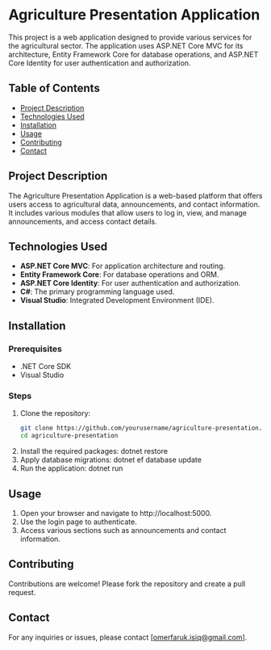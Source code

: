 # Agriculture Presentation Application

This project is a web application designed to provide various services for the agricultural sector. The application uses ASP.NET Core MVC for its architecture, Entity Framework Core for database operations, and ASP.NET Core Identity for user authentication and authorization.

## Table of Contents

- [Project Description](#project-description)
- [Technologies Used](#technologies-used)
- [Installation](#installation)
- [Usage](#usage)
- [Contributing](#contributing)
- [Contact](#contact)

## Project Description

The Agriculture Presentation Application is a web-based platform that offers users access to agricultural data, announcements, and contact information. It includes various modules that allow users to log in, view, and manage announcements, and access contact details.

## Technologies Used

- **ASP.NET Core MVC**: For application architecture and routing.
- **Entity Framework Core**: For database operations and ORM.
- **ASP.NET Core Identity**: For user authentication and authorization.
- **C#**: The primary programming language used.
- **Visual Studio**: Integrated Development Environment (IDE).

## Installation

### Prerequisites

- .NET Core SDK
- Visual Studio

### Steps

1. Clone the repository:
   ```bash
   git clone https://github.com/yourusername/agriculture-presentation.git
   cd agriculture-presentation
2. Install the required packages:
   dotnet restore
3. Apply database migrations:
   dotnet ef database update
4. Run the application:
   dotnet run
## Usage
1. Open your browser and navigate to http://localhost:5000.
2. Use the login page to authenticate.
3. Access various sections such as announcements and contact information.

## Contributing
Contributions are welcome! Please fork the repository and create a pull request.

## Contact
For any inquiries or issues, please contact [omerfaruk.isiq@gmail.com].
